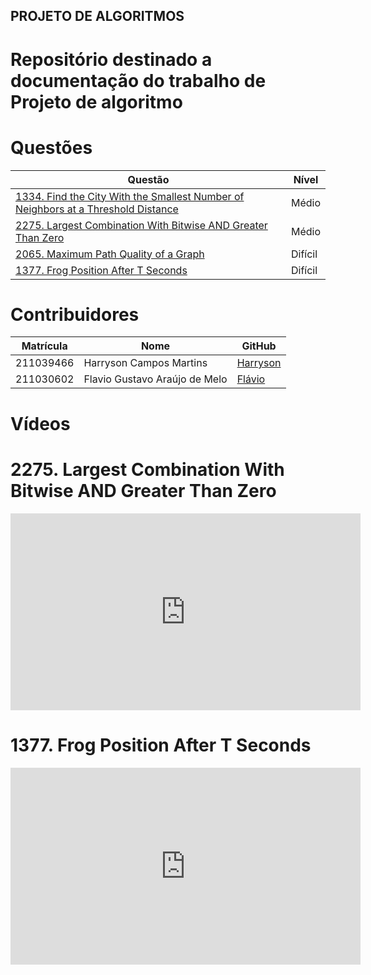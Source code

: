 ## PROJETO DE ALGORITMOS

# Repositório destinado a documentação do trabalho de Projeto de algoritmo

# Questões

<center>

</head>
<body>

<table>
    <thead>
        <tr>
            <th>Questão</th>
            <th>Nível</th>
        </tr>
    </thead>
    <tbody>
        <tr>
            <td><a href="https://leetcode.com/problems/find-the-city-with-the-smallest-number-of-neighbors-at-a-threshold-distance/description/" target="_blank">1334. Find the City With the Smallest Number of Neighbors at a Threshold Distance</td>
            <td>Médio</td>
        </tr>
        <tr>
            <td><a href="https://leetcode.com/problems/largest-combination-with-bitwise-and-greater-than-zero/description/" target="_blank">2275. Largest Combination With Bitwise AND Greater Than Zero</td>
            <td>Médio</td>
        </tr>
        <tr>
            <td><a href="https://leetcode.com/problems/maximum-path-quality-of-a-graph/description/" target="_blank">2065. Maximum Path Quality of a Graph</td>
            <td>Difícil</td>
        </tr>
        <tr>
            <td><a href="https://leetcode.com/problems/frog-position-after-t-seconds/description/" target="_blank">1377. Frog Position After T Seconds</td>
            <td>Difícil</td>
        </tr>
    </tbody>
</table>

</body>
</html>

</center>

# Contribuidores

<center>

</head>
<body>

<table>
    <thead>
        <tr>
            <th>Matrícula</th>
            <th>Nome</th>
            <th>GitHub</th>
        </tr>
    </thead>
    <tbody>
        <tr>
            <td>211039466</td>
            <td>Harryson Campos Martins</td>
            <td><a href="https://github.com/harry-cmartin" target="_blank">Harryson</a></td>
        </tr>
        <tr>
            <td>211030602</td>
            <td>Flavio Gustavo Araújo de Melo</td>
            <td><a href="https://github.com/flavioovatsug" target="_blank">Flávio</a></td>
        </tr>
    </tbody>
</table>

</body>
</html>

</center>


# Vídeos

# 2275. Largest Combination With Bitwise AND Greater Than Zero

<iframe width="560" height="315" src="https://www.youtube.com/embed/2yf7QPKfX8Q?si=EthzQwD00qljVUc6" title="YouTube video player" frameborder="0" allow="accelerometer; autoplay; clipboard-write; encrypted-media; gyroscope; picture-in-picture; web-share" referrerpolicy="strict-origin-when-cross-origin" allowfullscreen></iframe>

# 1377. Frog Position After T Seconds

<iframe width="560" height="315" src="https://www.youtube.com/embed/y1nOzfnRV1k?si=dkllvFRiO9XOGLqF" title="YouTube video player" frameborder="0" allow="accelerometer; autoplay; clipboard-write; encrypted-media; gyroscope; picture-in-picture; web-share" referrerpolicy="strict-origin-when-cross-origin" allowfullscreen></iframe>